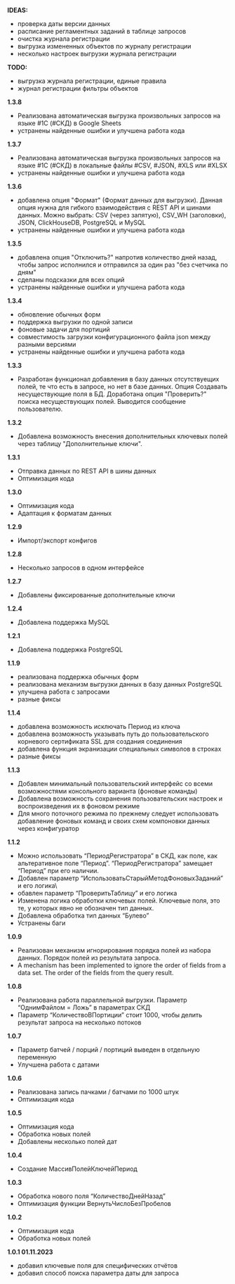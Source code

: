 **IDEAS:**

- проверка даты версии данных
- расписание регламентных заданий в таблице запросов
- очистка журнала регистрации
- выгрузка измененных объектов по журналу регистрации
- несколько настроек выгрузки журнала регистрации

**TODO:**

- выгрузка журнала регистрации, единые правила
- журнал регистрации фильтры объектов

**1.3.8**

- Реализована автоматическая выгрузка произвольных запросов на языке #1С (#СКД) в Google Sheets
- устранены найденные ошибки и улучшена работа кода

**1.3.7**

- Реализована автоматическая выгрузка произвольных запросов на языке #1С (#СКД) в локальные файлы #CSV, #JSON, #XLS или #XLSX
- устранены найденные ошибки и улучшена работа кода

**1.3.6**

- добавлена опция "Формат" (Формат данных для выгрузки). Данная опция нужна для гибкого взаимодействия с REST API и шинами данных. Можно выбрать: CSV (через запятую), CSV_WH (заголовки), JSON, ClickHouseDB, PostgreSQL и MySQL
- устранены найденные ошибки и улучшена работа кода

**1.3.5**

- добавлена опция "Отключить?" напротив количество дней назад, чтобы запрос исполнился и отправился за один раз "без счетчика по дням"
- сделаны подсказки для всех опций
- устранены найденные ошибки и улучшена работа кода

**1.3.4**

- обновление обычных форм
- поддержка выгрузки по одной записи
- фоновые задачи для портиций
- совместимость загрузки конфигурационного файла json между разными версиями
- устранены найденные ошибки и улучшена работа кода

**1.3.3**

- Разработан функционал добавления в базу данных отсутствуещих полей, те что есть в запросе, но нет в базе данных. Опция Создавать несуществующие поля в БД. Доработана опция "Проверить?" поиска несуществующих полей. Выводится сообщение пользователю.

**1.3.2**

- Добавлена возможность внесения дополнительных ключевых полей через таблицу "Дополнительные ключи".

**1.3.1**

- Отправка данных по REST API в шины данных
- Оптимизация кода

**1.3.0**

- Оптимизация кода
- Адаптация к форматам данных

**1.2.9**

- Импорт/экспорт конфигов

**1.2.8**

- Несколько запросов в одном интерфейсе

**1.2.7**

- Добавлены фиксированные дополнительные ключи

**1.2.4**

- Добавлена поддержка MySQL

**1.2.1**

- Добавлена поддержка PostgreSQL

**1.1.9**

- реализована поддержка обычных форм
- реализована механизм выгрузки данных в базу данных PostgreSQL
- улучшена работа с запросами
- разные фиксы

**1.1.4**

- добавлена возможность исключать Период из ключа
- добавлена возможность указывать путь до пользовательского корневого сертификата SSL для создания соединения
- добавлена функция экранизации специальных символов в строках
- разные фиксы

**1.1.3**

- Добавлен минимальный пользовательский интерфейс со всеми возможностями консольного варианта (фоновые команды)
- Добавлена возможность сохранения пользовательских настроек и воспроизведения их в фоновом режиме
- Для много поточного режима по прежнему следует использовать добавление фоновых команд и своих схем компоновки данных через конфигуратор

**1.1.2**

- Можно использовать “ПериодРегистратора” в СКД, как поле, как альтеративное поле “Период”. “ПериодРегистратора” замещает “Период” при его наличии.
- Добавлен параметр “ИспользоватьСтарыйМетодФоновыхЗаданий” и его логика\\
- обавлен параметр “ПроверитьТаблицу” и его логика
- Изменена логика обработки ключевых полей. Ключевые поля, это те, у которых явно не обозначен тип данных.
- Добавлена обработка тип данных “Булево”
- Устранены баги

**1.0.9**

- Реализован механизм игнорирования порядка полей из набора данных. Порядок полей из результата запроса.
- A mechanism has been implemented to ignore the order of fields from a data set. The order of the fields from the query result.

**1.0.8**

- Реализована работа параллельной выгрузки. Параметр “ОднимФайлом = Ложь” в параметрах СКД
- Параметр “КоличествоВПортиции” стоит 1000, чтобы делить результат запроса на несколько потоков

**1.0.7**

- Параметр батчей / порций / портиций выведен в отдельную переменную
- Улучшена работа с датами

**1.0.6**

- Реализована запись пачками / батчами по 1000 штук
- Оптимизация кода

**1.0.5**

- Оптимизация кода
- Обработка новых полей
- Добавлены несколько полей дат

**1.0.4**

- Создание МассивПолейКлючейПериод

**1.0.3**

- Обработка нового поля “КоличествоДнейНазад”
- Оптимизация функции ВернутьЧислоБезПробелов

**1.0.2**

- Оптимизация кода
- Обработка новых полей

**1.0.1 01.11.2023**

- добавил ключевые поля для специфических отчётов
- добавил способ поиска параметра даты для запроса